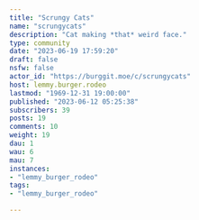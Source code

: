 ```yaml
---
title: "Scrungy Cats" 
name: "scrungycats"
description: "Cat making *that* weird face."
type: community
date: "2023-06-19 17:59:20"
draft: false
nsfw: false
actor_id: "https://burggit.moe/c/scrungycats"
host: lemmy.burger.rodeo
lastmod: "1969-12-31 19:00:00"
published: "2023-06-12 05:25:38"
subscribers: 39
posts: 19
comments: 10
weight: 19
dau: 1
wau: 6
mau: 7
instances:
- "lemmy_burger_rodeo"
tags: 
- "lemmy_burger_rodeo"

---
```

